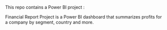 This repo contains a Power BI project :

Financial Report Project is a Power BI dashboard that summarizes profits for a company by segment, country and more.
